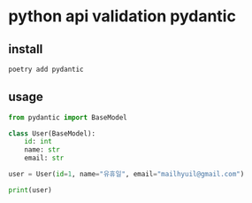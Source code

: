 # python api validation pydantic

## install

```sh
poetry add pydantic
```

## usage

```py
from pydantic import BaseModel

class User(BaseModel):
    id: int
    name: str
    email: str

user = User(id=1, name="유휴일", email="mailhyuil@gmail.com")

print(user)
```
